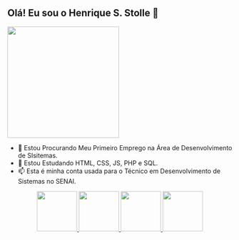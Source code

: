 ## Olá! Eu sou o Henrique S. Stolle 👋 
<img height="250em" src="https://afcb3dd970a3f0576827-af285b1eb7ee6b663e4897a25a039f30.ssl.cf1.rackcdn.com/GaleriaImagem/172108/foto-convite-colegio-sesi-2024_mg2801-n.jpg">

- 🔭 Estou Procurando Meu Primeiro Emprego na Área de Desenvolvimento de SIsitemas.
- 🌱 Estou Estudando HTML, CSS, JS, PHP e SQL.
- 📫 Esta é minha conta usada para o Técnico em Desenvolvimento de Sistemas no SENAI.
<div style="display: flex; justify-content: center; align-items: center; ">
  <a href="https://github.com/hernque0927">
  <img height="90em" src="https://github.com/henrique0927/henrique0927/assets/160621994/380f52d7-b97e-41d6-b137-0ba55dacffd3">
  <img height="90em" src="https://www.freepnglogos.com/uploads/javascript-png/javascript-vector-logo-yellow-png-transparent-javascript-vector-12.png">
  <img height="90em" src="https://cdn.pixabay.com/photo/2017/08/05/11/16/logo-2582748_1280.png">
  <img height="90em" src="https://cdn1.iconfinder.com/data/icons/social-media-logos-7/64/css-3-512.png"> 
</div>

          
<!--
**henrique0927/henrique0927** is a ✨ _special_ ✨ repository because its `README.md` (this file) appears on your GitHub profile.

Here are some ideas to get you started:


- 👯 I’m looking to collaborate on ...
- 🤔 I’m looking for help with ...
- 💬 Ask me about ...
- 📫 How to reach me: ...
- 😄 Pronouns: ...
- ⚡ Fun fact: ...
-->
